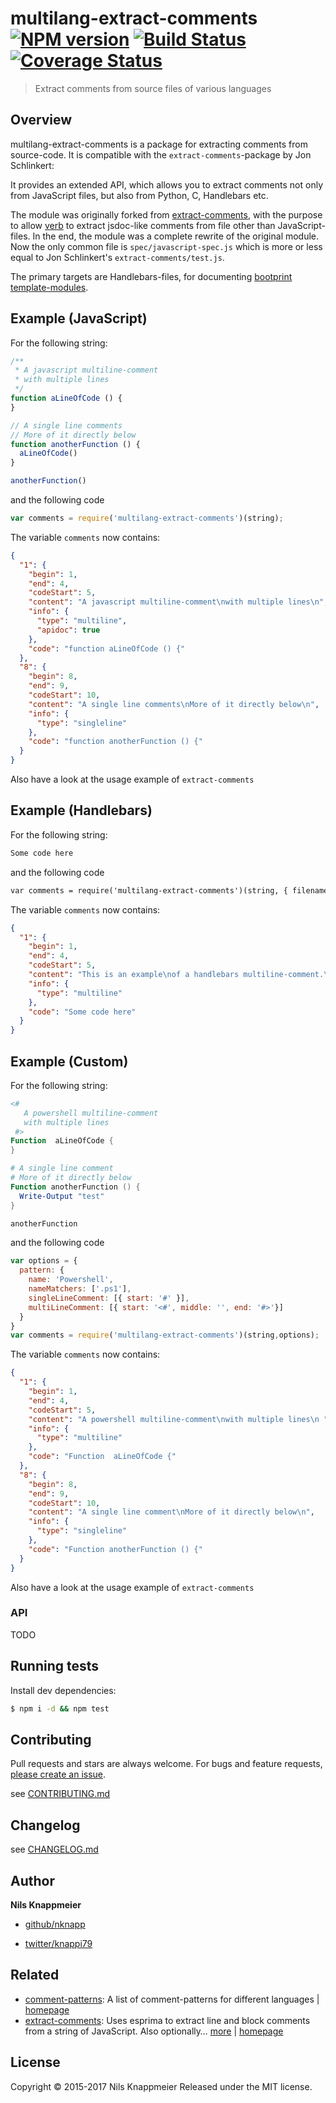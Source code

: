 # multilang-extract-comments [![NPM version](https://badge.fury.io/js/multilang-extract-comments.svg)](http://badge.fury.io/js/multilang-extract-comments)  [![Build Status](https://travis-ci.org/nknapp/multilang-extract-comments.svg)](https://travis-ci.org/nknapp/multilang-extract-comments)  [![Coverage Status](https://img.shields.io/coveralls/nknapp/multilang-extract-comments.svg)](https://coveralls.io/r/nknapp/multilang-extract-comments)

> Extract comments from source files of various languages

## Overview

multilang-extract-comments is a package for extracting comments from source-code. It is compatible with the
`extract-comments`-package by Jon Schlinkert:

It provides an extended API, which allows you to extract comments not only from JavaScript
files, but also from Python, C, Handlebars etc.

The module was originally forked from [extract-comments](https://github.com/jonschlinkert/extract-comments),
with the purpose to allow [verb](https://github.com/verbose/verb) to extract jsdoc-like comments from file
other than JavaScript-files. In the end, the module was a complete rewrite of the original module. Now the only
common file is `spec/javascript-spec.js` which is more or less equal to Jon Schlinkert's
`extract-comments/test.js`.

The primary targets are Handlebars-files, for documenting
[bootprint template-modules](https://github.com/nknapp/bootprint).

## Example (JavaScript)

For the following string:

```js
/**
 * A javascript multiline-comment
 * with multiple lines
 */
function aLineOfCode () {
}

// A single line comments
// More of it directly below
function anotherFunction () {
  aLineOfCode()
}

anotherFunction()
```

and the following code

```js
var comments = require('multilang-extract-comments')(string);
```

The variable `comments` now contains:

```json
{
  "1": {
    "begin": 1,
    "end": 4,
    "codeStart": 5,
    "content": "A javascript multiline-comment\nwith multiple lines\n",
    "info": {
      "type": "multiline",
      "apidoc": true
    },
    "code": "function aLineOfCode () {"
  },
  "8": {
    "begin": 8,
    "end": 9,
    "codeStart": 10,
    "content": "A single line comments\nMore of it directly below\n",
    "info": {
      "type": "singleline"
    },
    "code": "function anotherFunction () {"
  }
}
```

Also have a look at the usage example of `extract-comments`

## Example (Handlebars)

For the following string:

```hbs
Some code here
```

and the following code

```hbs
var comments = require('multilang-extract-comments')(string, { filename: 'handlebars.hbs'});
```

The variable `comments` now contains:

```json
{
  "1": {
    "begin": 1,
    "end": 4,
    "codeStart": 5,
    "content": "This is an example\nof a handlebars multiline-comment.\n",
    "info": {
      "type": "multiline"
    },
    "code": "Some code here"
  }
}
```

## Example (Custom)

For the following string:

```ps1
<#
   A powershell multiline-comment
   with multiple lines
 #>
Function  aLineOfCode {
}

# A single line comment
# More of it directly below
Function anotherFunction () {
  Write-Output "test"
}

anotherFunction
```

and the following code

```js
var options = {
  pattern: {
    name: 'Powershell',
    nameMatchers: ['.ps1'],
    singleLineComment: [{ start: '#' }],
    multiLineComment: [{ start: '<#', middle: '', end: '#>'}]
  }
}
var comments = require('multilang-extract-comments')(string,options);
```

The variable `comments` now contains:

```json
{
  "1": {
    "begin": 1,
    "end": 4,
    "codeStart": 5,
    "content": "A powershell multiline-comment\nwith multiple lines\n ",
    "info": {
      "type": "multiline"
    },
    "code": "Function  aLineOfCode {"
  },
  "8": {
    "begin": 8,
    "end": 9,
    "codeStart": 10,
    "content": "A single line comment\nMore of it directly below\n",
    "info": {
      "type": "singleline"
    },
    "code": "Function anotherFunction () {"
  }
}
```

Also have a look at the usage example of `extract-comments`

### API

TODO

## Running tests

Install dev dependencies:

```sh
$ npm i -d && npm test
```

## Contributing

Pull requests and stars are always welcome. For bugs and feature requests, [please create an issue](https://github.com/nknapp/multilang-extract-comments/issues/new).

see [CONTRIBUTING.md](./CONTRIBUTING.md)

## Changelog

see [CHANGELOG.md](./CHANGELOG.md)

## Author

**Nils Knappmeier**

+ [github/nknapp](https://github.com/nknapp)
* [twitter/knappi79](http://twitter.com/knappi79)

## Related

* [comment-patterns](https://www.npmjs.com/package/comment-patterns): A list of comment-patterns for different languages | [homepage](https://github.com/nknapp/comment-patterns)
* [extract-comments](https://www.npmjs.com/package/extract-comments): Uses esprima to extract line and block comments from a string of JavaScript. Also optionally… [more](https://www.npmjs.com/package/extract-comments) | [homepage](https://github.com/jonschlinkert/extract-comments)

## License

Copyright © 2015-2017 Nils Knappmeier
Released under the MIT license.